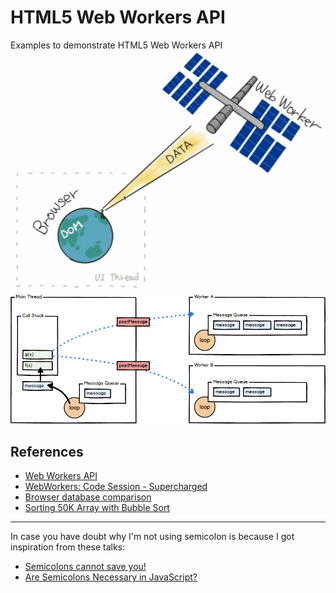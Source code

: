 # HTML5 Web Workers API

Examples to demonstrate HTML5 Web Workers API
![webworker explained](assets/webworker-explained.png)
![webworker explained](assets/web-workers.png)

## References

- [Web Workers API](https://developer.mozilla.org/en-US/docs/Web/API/Web_Workers_API/Using_web_workers)
- [WebWorkers: Code Session - Supercharged](https://www.youtube.com/watch?v=X57mh8tKkgE)
- [Browser database comparison](http://nolanlawson.github.io/database-comparison/)
- [Sorting 50K Array with Bubble Sort](http://afshinm.github.io/50k/)

---
In case you have doubt why I'm not using semicolon is because I got inspiration from these talks:

- [Semicolons cannot save you!](https://www.youtube.com/watch?v=Qlr-FGbhKaI)
- [Are Semicolons Necessary in JavaScript?](https://www.youtube.com/watch?v=gsfbh17Ax9I)
